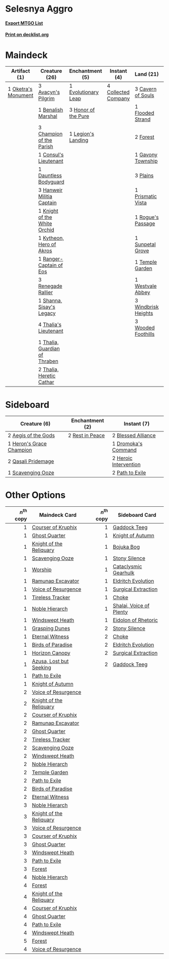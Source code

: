 # Selesnya Aggro

#### [Export MTGO List](../collection/Selesnya%20Aggro/Selesnya%20Aggro.txt)
#### [Print on decklist.org](http://decklist.org/?deckmain=3%09Avacyn's%20Pilgrim%0A1%09Benalish%20Marshal%0A3%09Cavern%20of%20Souls%0A3%09Champion%20of%20the%20Parish%0A4%09Collected%20Company%0A1%09Consul's%20Lieutenant%0A1%09Dauntless%20Bodyguard%0A1%09Evolutionary%20Leap%0A1%09Flooded%20Strand%0A2%09Forest%0A3%09Gather%20the%20Townsfolk%0A1%09Gavony%20Township%0A3%09Hanweir%20Militia%20Captain%0A3%09Honor%20of%20the%20Pure%0A1%09Knight%20of%20the%20White%20Orchid%0A1%09Kytheon,%20Hero%20of%20Akros%0A1%09Legion's%20Landing%0A1%09Oketra's%20Monument%0A3%09Plains%0A1%09Prismatic%20Vista%0A1%09Ranger-Captain%20of%20Eos%0A3%09Renegade%20Rallier%0A1%09Rogue's%20Passage%0A1%09Shanna,%20Sisay's%20Legacy%0A1%09Sunpetal%20Grove%0A1%09Temple%20Garden%0A4%09Thalia's%20Lieutenant%0A1%09Thalia,%20Guardian%20of%20Thraben%0A2%09Thalia,%20Heretic%20Cathar%0A1%09Westvale%20Abbey%0A3%09Windbrisk%20Heights%0A3%09Wooded%20Foothills&deckside=2%09Aegis%20of%20the%20Gods%0A2%09Blessed%20Alliance%0A1%09Dromoka's%20Command%0A2%09Heroic%20Intervention%0A1%09Heron's%20Grace%20Champion%0A2%09Path%20to%20Exile%0A2%09Qasali%20Pridemage%0A2%09Rest%20in%20Peace%0A1%09Scavenging%20Ooze)
# Maindeck

|                                         Artifact (1)                                         |                                             Creature (26)                                              |                                       Enchantment (5)                                        |                                         Instant (4)                                          |                                          Land (21)                                           |                                           Sorcery (3)                                           |
|----------------------------------------------------------------------------------------------|--------------------------------------------------------------------------------------------------------|----------------------------------------------------------------------------------------------|----------------------------------------------------------------------------------------------|----------------------------------------------------------------------------------------------|-------------------------------------------------------------------------------------------------|
|1 [Oketra's Monument](http://gatherer.wizards.com/Pages/Card/Details.aspx?multiverseid=426935)|3 [Avacyn's Pilgrim](http://gatherer.wizards.com/Pages/Card/Details.aspx?multiverseid=243212)           |1 [Evolutionary Leap](http://gatherer.wizards.com/Pages/Card/Details.aspx?multiverseid=398573)|4 [Collected Company](http://gatherer.wizards.com/Pages/Card/Details.aspx?multiverseid=394519)|3 [Cavern of Souls](http://gatherer.wizards.com/Pages/Card/Details.aspx?multiverseid=278058)  |3 [Gather the Townsfolk](http://gatherer.wizards.com/Pages/Card/Details.aspx?multiverseid=409588)|
|                                                                                              |1 [Benalish Marshal](http://gatherer.wizards.com/Pages/Card/Details.aspx?multiverseid=442894)           |3 [Honor of the Pure](http://gatherer.wizards.com/Pages/Card/Details.aspx?multiverseid=191058)|                                                                                              |1 [Flooded Strand](http://gatherer.wizards.com/Pages/Card/Details.aspx?multiverseid=405098)   |                                                                                                 |
|                                                                                              |3 [Champion of the Parish](http://gatherer.wizards.com/Pages/Card/Details.aspx?multiverseid=409580)     |1 [Legion's Landing](http://gatherer.wizards.com/Pages/Card/Details.aspx?multiverseid=435173) |                                                                                              |2 [Forest](http://gatherer.wizards.com/Pages/Card/Details.aspx?multiverseid=439860)           |                                                                                                 |
|                                                                                              |1 [Consul's Lieutenant](http://gatherer.wizards.com/Pages/Card/Details.aspx?multiverseid=398446)        |                                                                                              |                                                                                              |1 [Gavony Township](http://gatherer.wizards.com/Pages/Card/Details.aspx?multiverseid=233242)  |                                                                                                 |
|                                                                                              |1 [Dauntless Bodyguard](http://gatherer.wizards.com/Pages/Card/Details.aspx?multiverseid=442902)        |                                                                                              |                                                                                              |3 [Plains](http://gatherer.wizards.com/Pages/Card/Details.aspx?multiverseid=439856)           |                                                                                                 |
|                                                                                              |3 [Hanweir Militia Captain](http://gatherer.wizards.com/Pages/Card/Details.aspx?multiverseid=409759)    |                                                                                              |                                                                                              |1 [Prismatic Vista](http://gatherer.wizards.com/Pages/Card/Details.aspx?multiverseid=464193)  |                                                                                                 |
|                                                                                              |1 [Knight of the White Orchid](http://gatherer.wizards.com/Pages/Card/Details.aspx?multiverseid=178094) |                                                                                              |                                                                                              |1 [Rogue's Passage](http://gatherer.wizards.com/Pages/Card/Details.aspx?multiverseid=405362)  |                                                                                                 |
|                                                                                              |1 [Kytheon, Hero of Akros](http://gatherer.wizards.com/Pages/Card/Details.aspx?multiverseid=398428)     |                                                                                              |                                                                                              |1 [Sunpetal Grove](http://gatherer.wizards.com/Pages/Card/Details.aspx?multiverseid=420946)   |                                                                                                 |
|                                                                                              |1 [Ranger-Captain of Eos](http://gatherer.wizards.com/Pages/Card/Details.aspx?multiverseid=463970)      |                                                                                              |                                                                                              |1 [Temple Garden](http://gatherer.wizards.com/Pages/Card/Details.aspx?multiverseid=405112)    |                                                                                                 |
|                                                                                              |3 [Renegade Rallier](http://gatherer.wizards.com/Pages/Card/Details.aspx?multiverseid=423800)           |                                                                                              |                                                                                              |1 [Westvale Abbey](http://gatherer.wizards.com/Pages/Card/Details.aspx?multiverseid=410049)   |                                                                                                 |
|                                                                                              |1 [Shanna, Sisay's Legacy](http://gatherer.wizards.com/Pages/Card/Details.aspx?multiverseid=443092)     |                                                                                              |                                                                                              |3 [Windbrisk Heights](http://gatherer.wizards.com/Pages/Card/Details.aspx?multiverseid=420953)|                                                                                                 |
|                                                                                              |4 [Thalia's Lieutenant](http://gatherer.wizards.com/Pages/Card/Details.aspx?multiverseid=409783)        |                                                                                              |                                                                                              |3 [Wooded Foothills](http://gatherer.wizards.com/Pages/Card/Details.aspx?multiverseid=405116) |                                                                                                 |
|                                                                                              |1 [Thalia, Guardian of Thraben](http://gatherer.wizards.com/Pages/Card/Details.aspx?multiverseid=442025)|                                                                                              |                                                                                              |                                                                                              |                                                                                                 |
|                                                                                              |2 [Thalia, Heretic Cathar](http://gatherer.wizards.com/Pages/Card/Details.aspx?multiverseid=414338)     |                                                                                              |                                                                                              |                                                                                              |                                                                                                 |


# Sideboard

|                                           Creature (6)                                            |                                     Enchantment (2)                                      |                                          Instant (7)                                           |
|---------------------------------------------------------------------------------------------------|------------------------------------------------------------------------------------------|------------------------------------------------------------------------------------------------|
|2 [Aegis of the Gods](http://gatherer.wizards.com/Pages/Card/Details.aspx?multiverseid=380364)     |2 [Rest in Peace](http://gatherer.wizards.com/Pages/Card/Details.aspx?multiverseid=442021)|2 [Blessed Alliance](http://gatherer.wizards.com/Pages/Card/Details.aspx?multiverseid=414302)   |
|1 [Heron's Grace Champion](http://gatherer.wizards.com/Pages/Card/Details.aspx?multiverseid=414490)|                                                                                          |1 [Dromoka's Command](http://gatherer.wizards.com/Pages/Card/Details.aspx?multiverseid=394558)  |
|2 [Qasali Pridemage](http://gatherer.wizards.com/Pages/Card/Details.aspx?multiverseid=179556)      |                                                                                          |2 [Heroic Intervention](http://gatherer.wizards.com/Pages/Card/Details.aspx?multiverseid=423776)|
|1 [Scavenging Ooze](http://gatherer.wizards.com/Pages/Card/Details.aspx?multiverseid=420783)       |                                                                                          |2 [Path to Exile](http://gatherer.wizards.com/Pages/Card/Details.aspx?multiverseid=220511)      |


# Other Options

|*n*<sup>th</sup> copy|                                          Maindeck Card                                           |*n*<sup>th</sup> copy|                                          Sideboard Card                                          |
|--------------------:|--------------------------------------------------------------------------------------------------|--------------------:|--------------------------------------------------------------------------------------------------|
|                    1|[Courser of Kruphix](http://gatherer.wizards.com/Pages/Card/Details.aspx?multiverseid=442153)     |                    1|[Gaddock Teeg](http://gatherer.wizards.com/Pages/Card/Details.aspx?multiverseid=140188)           |
|                    1|[Ghost Quarter](http://gatherer.wizards.com/Pages/Card/Details.aspx?multiverseid=389534)          |                    1|[Knight of Autumn](http://gatherer.wizards.com/Pages/Card/Details.aspx?multiverseid=452933)       |
|                    1|[Knight of the Reliquary](http://gatherer.wizards.com/Pages/Card/Details.aspx?multiverseid=189145)|                    1|[Bojuka Bog](http://gatherer.wizards.com/Pages/Card/Details.aspx?multiverseid=376269)             |
|                    1|[Scavenging Ooze](http://gatherer.wizards.com/Pages/Card/Details.aspx?multiverseid=420783)        |                    1|[Stony Silence](http://gatherer.wizards.com/Pages/Card/Details.aspx?multiverseid=247425)          |
|                    1|[Worship](http://gatherer.wizards.com/Pages/Card/Details.aspx?multiverseid=25553)                 |                    1|[Cataclysmic Gearhulk](http://gatherer.wizards.com/Pages/Card/Details.aspx?multiverseid=417582)   |
|                    1|[Ramunap Excavator](http://gatherer.wizards.com/Pages/Card/Details.aspx?multiverseid=430818)      |                    1|[Eldritch Evolution](http://gatherer.wizards.com/Pages/Card/Details.aspx?multiverseid=414456)     |
|                    1|[Voice of Resurgence](http://gatherer.wizards.com/Pages/Card/Details.aspx?multiverseid=368951)    |                    1|[Surgical Extraction](http://gatherer.wizards.com/Pages/Card/Details.aspx?multiverseid=397706)    |
|                    1|[Tireless Tracker](http://gatherer.wizards.com/Pages/Card/Details.aspx?multiverseid=409997)       |                    1|[Choke](http://gatherer.wizards.com/Pages/Card/Details.aspx?multiverseid=45431)                   |
|                    1|[Noble Hierarch](http://gatherer.wizards.com/Pages/Card/Details.aspx?multiverseid=179434)         |                    1|[Shalai, Voice of Plenty](http://gatherer.wizards.com/Pages/Card/Details.aspx?multiverseid=442923)|
|                    1|[Windswept Heath](http://gatherer.wizards.com/Pages/Card/Details.aspx?multiverseid=405115)        |                    1|[Eidolon of Rhetoric](http://gatherer.wizards.com/Pages/Card/Details.aspx?multiverseid=380409)    |
|                    1|[Grasping Dunes](http://gatherer.wizards.com/Pages/Card/Details.aspx?multiverseid=426946)         |                    2|[Stony Silence](http://gatherer.wizards.com/Pages/Card/Details.aspx?multiverseid=247425)          |
|                    1|[Eternal Witness](http://gatherer.wizards.com/Pages/Card/Details.aspx?multiverseid=51628)         |                    2|[Choke](http://gatherer.wizards.com/Pages/Card/Details.aspx?multiverseid=45431)                   |
|                    1|[Birds of Paradise](http://gatherer.wizards.com/Pages/Card/Details.aspx?multiverseid=129906)      |                    2|[Eldritch Evolution](http://gatherer.wizards.com/Pages/Card/Details.aspx?multiverseid=414456)     |
|                    1|[Horizon Canopy](http://gatherer.wizards.com/Pages/Card/Details.aspx?multiverseid=409571)         |                    2|[Surgical Extraction](http://gatherer.wizards.com/Pages/Card/Details.aspx?multiverseid=397706)    |
|                    1|[Azusa, Lost but Seeking](http://gatherer.wizards.com/Pages/Card/Details.aspx?multiverseid=442150)|                    2|[Gaddock Teeg](http://gatherer.wizards.com/Pages/Card/Details.aspx?multiverseid=140188)           |
|                    1|[Path to Exile](http://gatherer.wizards.com/Pages/Card/Details.aspx?multiverseid=220511)          |                     |                                                                                                  |
|                    1|[Knight of Autumn](http://gatherer.wizards.com/Pages/Card/Details.aspx?multiverseid=452933)       |                     |                                                                                                  |
|                    2|[Voice of Resurgence](http://gatherer.wizards.com/Pages/Card/Details.aspx?multiverseid=368951)    |                     |                                                                                                  |
|                    2|[Knight of the Reliquary](http://gatherer.wizards.com/Pages/Card/Details.aspx?multiverseid=189145)|                     |                                                                                                  |
|                    2|[Courser of Kruphix](http://gatherer.wizards.com/Pages/Card/Details.aspx?multiverseid=442153)     |                     |                                                                                                  |
|                    2|[Ramunap Excavator](http://gatherer.wizards.com/Pages/Card/Details.aspx?multiverseid=430818)      |                     |                                                                                                  |
|                    2|[Ghost Quarter](http://gatherer.wizards.com/Pages/Card/Details.aspx?multiverseid=389534)          |                     |                                                                                                  |
|                    2|[Tireless Tracker](http://gatherer.wizards.com/Pages/Card/Details.aspx?multiverseid=409997)       |                     |                                                                                                  |
|                    2|[Scavenging Ooze](http://gatherer.wizards.com/Pages/Card/Details.aspx?multiverseid=420783)        |                     |                                                                                                  |
|                    2|[Windswept Heath](http://gatherer.wizards.com/Pages/Card/Details.aspx?multiverseid=405115)        |                     |                                                                                                  |
|                    2|[Noble Hierarch](http://gatherer.wizards.com/Pages/Card/Details.aspx?multiverseid=179434)         |                     |                                                                                                  |
|                    2|[Temple Garden](http://gatherer.wizards.com/Pages/Card/Details.aspx?multiverseid=405112)          |                     |                                                                                                  |
|                    2|[Path to Exile](http://gatherer.wizards.com/Pages/Card/Details.aspx?multiverseid=220511)          |                     |                                                                                                  |
|                    2|[Birds of Paradise](http://gatherer.wizards.com/Pages/Card/Details.aspx?multiverseid=129906)      |                     |                                                                                                  |
|                    2|[Eternal Witness](http://gatherer.wizards.com/Pages/Card/Details.aspx?multiverseid=51628)         |                     |                                                                                                  |
|                    3|[Noble Hierarch](http://gatherer.wizards.com/Pages/Card/Details.aspx?multiverseid=179434)         |                     |                                                                                                  |
|                    3|[Knight of the Reliquary](http://gatherer.wizards.com/Pages/Card/Details.aspx?multiverseid=189145)|                     |                                                                                                  |
|                    3|[Voice of Resurgence](http://gatherer.wizards.com/Pages/Card/Details.aspx?multiverseid=368951)    |                     |                                                                                                  |
|                    3|[Courser of Kruphix](http://gatherer.wizards.com/Pages/Card/Details.aspx?multiverseid=442153)     |                     |                                                                                                  |
|                    3|[Ghost Quarter](http://gatherer.wizards.com/Pages/Card/Details.aspx?multiverseid=389534)          |                     |                                                                                                  |
|                    3|[Windswept Heath](http://gatherer.wizards.com/Pages/Card/Details.aspx?multiverseid=405115)        |                     |                                                                                                  |
|                    3|[Path to Exile](http://gatherer.wizards.com/Pages/Card/Details.aspx?multiverseid=220511)          |                     |                                                                                                  |
|                    3|[Forest](http://gatherer.wizards.com/Pages/Card/Details.aspx?multiverseid=439860)                 |                     |                                                                                                  |
|                    4|[Noble Hierarch](http://gatherer.wizards.com/Pages/Card/Details.aspx?multiverseid=179434)         |                     |                                                                                                  |
|                    4|[Forest](http://gatherer.wizards.com/Pages/Card/Details.aspx?multiverseid=439860)                 |                     |                                                                                                  |
|                    4|[Knight of the Reliquary](http://gatherer.wizards.com/Pages/Card/Details.aspx?multiverseid=189145)|                     |                                                                                                  |
|                    4|[Courser of Kruphix](http://gatherer.wizards.com/Pages/Card/Details.aspx?multiverseid=442153)     |                     |                                                                                                  |
|                    4|[Ghost Quarter](http://gatherer.wizards.com/Pages/Card/Details.aspx?multiverseid=389534)          |                     |                                                                                                  |
|                    4|[Path to Exile](http://gatherer.wizards.com/Pages/Card/Details.aspx?multiverseid=220511)          |                     |                                                                                                  |
|                    4|[Windswept Heath](http://gatherer.wizards.com/Pages/Card/Details.aspx?multiverseid=405115)        |                     |                                                                                                  |
|                    5|[Forest](http://gatherer.wizards.com/Pages/Card/Details.aspx?multiverseid=439860)                 |                     |                                                                                                  |
|                    4|[Voice of Resurgence](http://gatherer.wizards.com/Pages/Card/Details.aspx?multiverseid=368951)    |                     |                                                                                                  |

